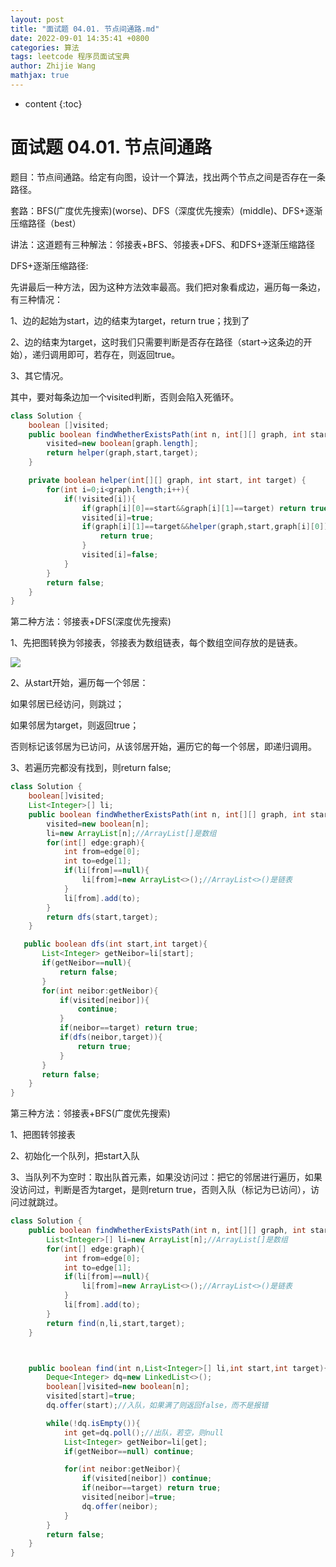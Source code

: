 ```yaml
---
layout: post
title: "面试题 04.01. 节点间通路.md"
date: 2022-09-01 14:35:41 +0800
categories: 算法
tags: leetcode 程序员面试宝典
author: Zhijie Wang
mathjax: true
---
```



* content
{:toc}














# 面试题 04.01. 节点间通路

题目：节点间通路。给定有向图，设计一个算法，找出两个节点之间是否存在一条路径。

套路：BFS(广度优先搜索)(worse)、DFS（深度优先搜索）(middle)、DFS+逐渐压缩路径（best）

讲法：这道题有三种解法：邻接表+BFS、邻接表+DFS、和DFS+逐渐压缩路径

DFS+逐渐压缩路径:

先讲最后一种方法，因为这种方法效率最高。我们把对象看成边，遍历每一条边，有三种情况：

1、边的起始为start，边的结束为target，return true；找到了

2、边的结束为target，这时我们只需要判断是否存在路径（start->这条边的开始），递归调用即可，若存在，则返回true。

3、其它情况。

其中，要对每条边加一个visited判断，否则会陷入死循环。

```java
class Solution {
    boolean []visited;
    public boolean findWhetherExistsPath(int n, int[][] graph, int start, int target) {
        visited=new boolean[graph.length];
        return helper(graph,start,target);
    }

    private boolean helper(int[][] graph, int start, int target) {
        for(int i=0;i<graph.length;i++){
            if(!visited[i]){
                if(graph[i][0]==start&&graph[i][1]==target) return true;
                visited[i]=true;
                if(graph[i][1]==target&&helper(graph,start,graph[i][0])){
                    return true;
                }
                visited[i]=false;
            }
        }
        return false;
    }
}
```

第二种方法：邻接表+DFS(深度优先搜索)

1、先把图转换为邻接表，邻接表为数组链表，每个数组空间存放的是链表。

![](D:/下载/youdaonote-pull-master/youdaonote-pull-master/youdaonote/youdaonote-images/WEBRESOURCEf0c6f3f32243f8e5390ca7375bad0bd4.png)

2、从start开始，遍历每一个邻居：

如果邻居已经访问，则跳过；

如果邻居为target，则返回true；

否则标记该邻居为已访问，从该邻居开始，遍历它的每一个邻居，即递归调用。

3、若遍历完都没有找到，则return false;

```java
class Solution {
    boolean[]visited;
    List<Integer>[] li;
    public boolean findWhetherExistsPath(int n, int[][] graph, int start, int target) {
        visited=new boolean[n];
        li=new ArrayList[n];//ArrayList[]是数组
        for(int[] edge:graph){
            int from=edge[0];
            int to=edge[1];
            if(li[from]==null){
                li[from]=new ArrayList<>();//ArrayList<>()是链表
            }
            li[from].add(to);
        }
        return dfs(start,target);
    }

   public boolean dfs(int start,int target){
       List<Integer> getNeibor=li[start];
       if(getNeibor==null){
           return false;
       }
       for(int neibor:getNeibor){
           if(visited[neibor]){
               continue;
           }
           if(neibor==target) return true;
           if(dfs(neibor,target)){
               return true;
           }
       }
       return false;
    }
}
```

第三种方法：邻接表+BFS(广度优先搜索)

1、把图转邻接表

2、初始化一个队列，把start入队

3、当队列不为空时：取出队首元素，如果没访问过：把它的邻居进行遍历，如果没访问过，判断是否为target，是则return true，否则入队（标记为已访问），访问过就跳过。

```java
class Solution {
    public boolean findWhetherExistsPath(int n, int[][] graph, int start, int target) {
        List<Integer>[] li=new ArrayList[n];//ArrayList[]是数组
        for(int[] edge:graph){
            int from=edge[0];
            int to=edge[1];
            if(li[from]==null){
                li[from]=new ArrayList<>();//ArrayList<>()是链表
            }
            li[from].add(to);
        }
        return find(n,li,start,target);
    }



    public boolean find(int n,List<Integer>[] li,int start,int target){
        Deque<Integer> dq=new LinkedList<>();
        boolean[]visited=new boolean[n];
        visited[start]=true;
        dq.offer(start);//入队，如果满了则返回false，而不是报错

        while(!dq.isEmpty()){
            int get=dq.poll();//出队，若空，则null
            List<Integer> getNeibor=li[get];
            if(getNeibor==null) continue;

            for(int neibor:getNeibor){
                if(visited[neibor]) continue;
                if(neibor==target) return true;                
                visited[neibor]=true;
                dq.offer(neibor);
            }
        }
        return false;
    }
}
```
